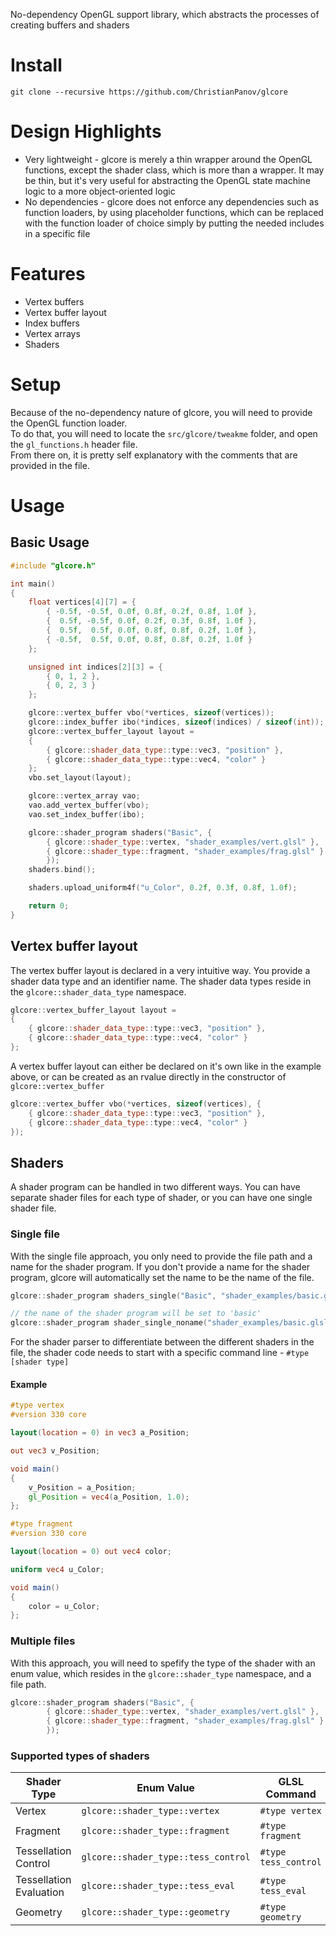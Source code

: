 No-dependency OpenGL support library, which abstracts the processes of creating buffers and shaders
# Install
```
git clone --recursive https://github.com/ChristianPanov/glcore
```
# Design Highlights
- Very lightweight - glcore is merely a thin wrapper around the OpenGL functions, except the shader class, which is more than a wrapper. It may be thin, but it's very useful for abstracting the OpenGL state machine logic to a more object-oriented logic
- No dependencies - glcore does not enforce any dependencies such as function loaders, by using placeholder functions, which can be replaced with the function loader of choice simply by putting the needed includes in a specific file
# Features
- Vertex buffers
- Vertex buffer layout
- Index buffers
- Vertex arrays
- Shaders
# Setup
Because of the no-dependency nature of glcore, you will need to provide the OpenGL function loader.\
To do that, you will need to locate the ```src/glcore/tweakme``` folder, and open the ```gl_functions.h``` header file.\
From there on, it is pretty self explanatory with the comments that are provided in the file.
# Usage
## Basic Usage
```cpp
#include "glcore.h"

int main()
{
	float vertices[4][7] = {
		{ -0.5f, -0.5f, 0.0f, 0.8f, 0.2f, 0.8f, 1.0f },
		{  0.5f, -0.5f, 0.0f, 0.2f, 0.3f, 0.8f, 1.0f },
		{  0.5f,  0.5f, 0.0f, 0.8f, 0.8f, 0.2f, 1.0f },
		{ -0.5f,  0.5f, 0.0f, 0.8f, 0.8f, 0.2f, 1.0f }
	};

	unsigned int indices[2][3] = {
		{ 0, 1, 2 },
		{ 0, 2, 3 }
	};

	glcore::vertex_buffer vbo(*vertices, sizeof(vertices));
	glcore::index_buffer ibo(*indices, sizeof(indices) / sizeof(int));
	glcore::vertex_buffer_layout layout =
	{
		{ glcore::shader_data_type::type::vec3, "position" },
		{ glcore::shader_data_type::type::vec4, "color" }
	};
	vbo.set_layout(layout);

	glcore::vertex_array vao;
	vao.add_vertex_buffer(vbo);
	vao.set_index_buffer(ibo);

	glcore::shader_program shaders("Basic", {
		{ glcore::shader_type::vertex, "shader_examples/vert.glsl" },
		{ glcore::shader_type::fragment, "shader_examples/frag.glsl" }
		});
	shaders.bind();

	shaders.upload_uniform4f("u_Color", 0.2f, 0.3f, 0.8f, 1.0f);

	return 0;
}
```
## Vertex buffer layout
The vertex buffer layout is declared in a very intuitive way. You provide a shader data type and an identifier name. The shader data types reside in the ```glcore::shader_data_type``` namespace.
```cpp
glcore::vertex_buffer_layout layout =
{
	{ glcore::shader_data_type::type::vec3, "position" },
	{ glcore::shader_data_type::type::vec4, "color" }
};
```
A vertex buffer layout can either be declared on it's own like in the example above, or can be created as an rvalue directly in the constructor of ```glcore::vertex_buffer```
```cpp
glcore::vertex_buffer vbo(*vertices, sizeof(vertices), {
	{ glcore::shader_data_type::type::vec3, "position" },
	{ glcore::shader_data_type::type::vec4, "color" }
});
```
## Shaders
A shader program can be handled in two different ways. You can have separate shader files for each type of shader, or you can have one single shader file.
### Single file
With the single file approach, you only need to provide the file path and a name for the shader program. If you don't provide a name for the shader program, glcore will automatically set the name to be the name of the file.
```cpp
glcore::shader_program shaders_single("Basic", "shader_examples/basic.glsl");

// the name of the shader program will be set to 'basic'
glcore::shader_program shader_single_noname("shader_examples/basic.glsl");
```
For the shader parser to differentiate between the different shaders in the file, the shader code needs to start with a specific command line - ```#type [shader type]```
#### Example
```glsl
#type vertex
#version 330 core

layout(location = 0) in vec3 a_Position;

out vec3 v_Position;

void main()
{
	v_Position = a_Position;
	gl_Position = vec4(a_Position, 1.0);
};

#type fragment
#version 330 core

layout(location = 0) out vec4 color;

uniform vec4 u_Color;

void main()
{
	color = u_Color;
};
```
### Multiple files
With this approach, you will need to spefify the type of the shader with an enum value, which resides in the ```glcore::shader_type``` namespace, and a file path.
```cpp
glcore::shader_program shaders("Basic", {
		{ glcore::shader_type::vertex, "shader_examples/vert.glsl" },
		{ glcore::shader_type::fragment, "shader_examples/frag.glsl" }
		});
```
### Supported types of shaders
Shader Type | Enum Value | GLSL Command
------------ | ------------- | -------------
Vertex | ```glcore::shader_type::vertex``` | ```#type vertex```
Fragment | ```glcore::shader_type::fragment``` | ```#type fragment```
Tessellation Control | ```glcore::shader_type::tess_control``` | ```#type tess_control```
Tessellation Evaluation | ```glcore::shader_type::tess_eval``` | ```#type tess_eval```
Geometry | ```glcore::shader_type::geometry``` | ```#type geometry```
